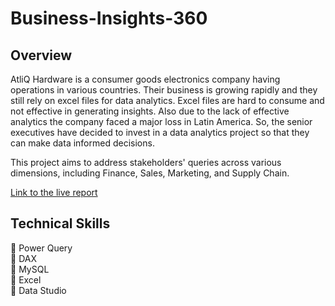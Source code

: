 # Business-Insights-360
## Overview
 AtliQ Hardware is a consumer goods electronics company having operations in various countries. Their business is growing rapidly and they still rely on excel files for data analytics. Excel files are hard to consume and not effective in generating insights. Also due to the lack of effective analytics the company faced a major loss in Latin America.
So, the senior executives have decided to invest in a data analytics project so that they can make data informed decisions. 

This project aims to address stakeholders' queries across various dimensions, including Finance, Sales, Marketing, and Supply Chain.

[Link to the live report](https://www.novypro.com/profile_projects/jayaramans/)

## Technical Skills
📌 Power Query  
📌 DAX  
📌 MySQL  
📌 Excel  
📌 Data Studio 

